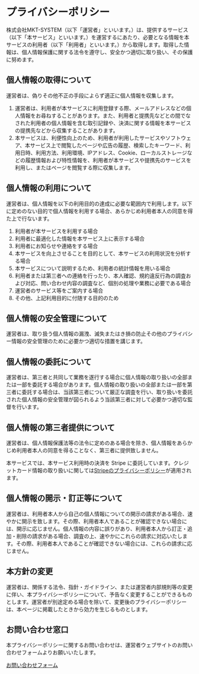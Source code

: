 # プライバシーポリシー

株式会社MKT-SYSTEM（以下「運営者」といいます。）は、提供するサービス（以下「本サービス」といいます。）を運営するにあたり、必要となる情報を本サービスの利用者（以下「利用者」といいます。）から取得します。取得した情報は、個人情報保護に関する法令を遵守し、安全かつ適切に取り扱い、その保護に努めます。

## 個人情報の取得について

運営者は、偽りその他不正の手段によらず適正に個人情報を収集します。

1. 運営者は、利用者が本サービスに利用登録する際、メールアドレスなどの個人情報をお尋ねすることがあります。また、利用者と提携先などとの間でなされた利用者の個人情報を含む取引記録や、決済に関する情報を本サービスの提携先などから収集することがあります。
1. 本サービスは、利便性向上のため、利用者が利用したサービスやソフトウェア、本サービス上で閲覧したページや広告の履歴、検索したキーワード、利用日時、利用方法、利用環境、IPアドレス、Cookie、ローカルストレージなどの履歴情報および特性情報を、利用者が本サービスや提携先のサービスを利用し、またはページを閲覧する際に収集します。

## 個人情報の利用について

運営者は、個人情報を以下の利用目的の達成に必要な範囲内で利用します。以下に定めのない目的で個人情報を利用する場合、あらかじめ利用者本人の同意を得た上で行ないます。

1. 利用者が本サービスを利用する場合
1. 利用者に最適化した情報を本サービス上に表示する場合
1. 利用者にお知らせや連絡をする場合
1. 本サービスを向上させることを目的として、本サービスの利用状況を分析する場合
1. 本サービスについて説明するため、利用者の統計情報を用いる場合
1. 利用者または第三者への連絡を行ったり、本人確認、規約違反行為の調査および対応、問い合わせ内容の調査など、個別の処理や業務に必要である場合
1. 運営者のサービス等をご案内する場合
1. その他、上記利用目的に付随する目的のため

## 個人情報の安全管理について

運営者は、取り扱う個人情報の漏洩、滅失またはき損の防止その他のプライバシー情報の安全管理のために必要かつ適切な措置を講じます。

## 個人情報の委託について

運営者は、第三者と共同して業務を遂行する場合に個人情報の取り扱いの全部または一部を委託する場合があります。個人情報の取り扱いの全部または一部を第三者に委託する場合は、当該第三者について厳正な調査を行い、取り扱いを委託された個人情報の安全管理が図られるよう当該第三者に対して必要かつ適切な監督を行います。

## 個人情報の第三者提供について

運営者は、個人情報保護法等の法令に定めのある場合を除き、個人情報をあらかじめ利用者本人の同意を得ることなく、第三者に提供致しません。

本サービスでは、本サービス利用時の決済を Stripe に委託しています。クレジットカード情報の取り扱いに関しては[Stripeのプライバシーポリシー](https://stripe.com/jp/privacy)が適用されます。

## 個人情報の開示・訂正等について

運営者は、利用者本人から自己の個人情報についての開示の請求がある場合、速やかに開示を致します。その際、利用者本人であることが確認できない場合には、開示に応じません。個人情報の内容に誤りがあり、利用者本人から訂正・追加・削除の請求がある場合、調査の上、速やかにこれらの請求に対応いたします。その際、利用者本人であることが確認できない場合には、これらの請求に応じません。

## 本方針の変更

運営者は、関係する法令、指針・ガイドライン、または運営者内部規則等の変更に伴い、本プライバシーポリシーについて、予告なく変更することができるものとします。運営者が別途定める場合を除いて、変更後のプライバシーポリシーは、本ページに掲載したときから効力を生じるものとします。

## お問い合わせ窓口

本プライバシーポリシーに関するお問い合わせは、運営者ウェブサイトのお問い合わせフォームよりお願いいたします。

[お問い合わせフォーム](https://mktsystem.co.jp/contact)
